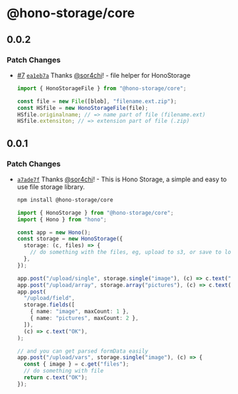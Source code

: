 # @hono-storage/core

## 0.0.2

### Patch Changes

- [#7](https://github.com/sor4chi/hono-storage/pull/7) [`ea1eb7a`](https://github.com/sor4chi/hono-storage/commit/ea1eb7a533b8ba3d08acc80f92b8153a9048bfc9) Thanks [@sor4chi](https://github.com/sor4chi)! - file helper for HonoStorage

  ```ts
  import { HonoStorageFile } from "@hono-storage/core";

  const file = new File([blob], "filename.ext.zip");
  const HSfile = new HonoStorageFile(file);
  HSfile.originalname; // => name part of file (filename.ext)
  HSfile.extensiton; // => extension part of file (.zip)
  ```

## 0.0.1

### Patch Changes

- [`a7ade7f`](https://github.com/sor4chi/hono-storage/commit/a7ade7f3bb67cbf3b70efbdf91e9260043413f16) Thanks [@sor4chi](https://github.com/sor4chi)! - This is Hono Storage, a simple and easy to use file storage library.

  ```bash
  npm install @hono-storage/core
  ```

  ```ts
  import { HonoStorage } from "@hono-storage/core";
  import { Hono } from "hono";

  const app = new Hono();
  const storage = new HonoStorage({
    storage: (c, files) => {
      // do something with the files, eg, upload to s3, or save to local, etc.
    },
  });

  app.post("/upload/single", storage.single("image"), (c) => c.text("OK"));
  app.post("/upload/array", storage.array("pictures"), (c) => c.text("OK"));
  app.post(
    "/upload/field",
    storage.fields([
      { name: "image", maxCount: 1 },
      { name: "pictures", maxCount: 2 },
    ]),
    (c) => c.text("OK"),
  );

  // and you can get parsed formData easily
  app.post("/upload/vars", storage.single("image"), (c) => {
    const { image } = c.get("files");
    // do something with file
    return c.text("OK");
  });
  ```

